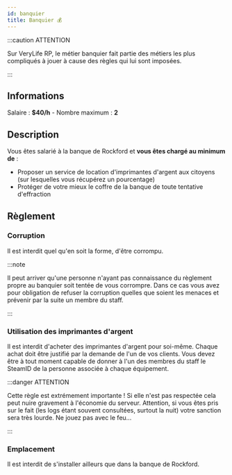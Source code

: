 ```yaml
---
id: banquier
title: Banquier 💰
---
```


:::caution ATTENTION

Sur VeryLife RP, le métier banquier fait partie des métiers les plus compliqués à jouer à cause des règles qui lui sont imposées.

:::

## Informations
Salaire : **$40/h** - Nombre maximum : **2**

## Description
Vous êtes salarié à la banque de Rockford et **vous êtes chargé au minimum de** :
<ul>
    <li>Proposer un service de location d'imprimantes d'argent aux citoyens (sur lesquelles vous récupérez un pourcentage)</li>
    <li>Protéger de votre mieux le coffre de la banque de toute tentative d'effraction</li>
</ul>

## Règlement

### Corruption
Il est interdit quel qu'en soit la forme, d'être corrompu.

:::note

Il peut arriver qu'une personne n'ayant pas connaissance du règlement propre au banquier soit tentée de vous corrompre. Dans ce cas vous avez pour obligation de refuser la corruption quelles que soient les menaces et prévenir par la suite un membre du staff.

:::

### Utilisation des imprimantes d'argent
Il est interdit d'acheter des imprimantes d'argent pour soi-même. Chaque achat doit être justifié par la demande de l'un de vos clients. Vous devez être à tout moment capable de donner à l'un des membres du staff le SteamID de la personne associée à chaque équipement.

:::danger ATTENTION

Cette règle est extrémement importante ! Si elle n'est pas respectée cela peut nuire gravement à l'économie du serveur. Attention, si vous êtes pris sur le fait (les logs étant souvent consultées, surtout la nuit) votre sanction sera très lourde. Ne jouez pas avec le feu...

:::

### Emplacement
Il est interdit de s'installer ailleurs que dans la banque de Rockford.